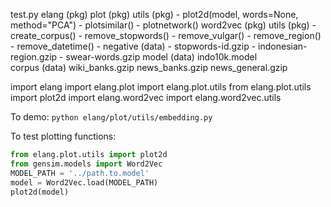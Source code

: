 test.py
elang (pkg)
    plot (pkg)
        utils (pkg)
            - plot2d(model, words=None, method="PCA")
            - plotsimilar()
            - plotnetwork()
    word2vec (pkg)
        utils (pkg)
            - create_corpus()
            - remove_stopwords()
            - remove_vulgar()
            - remove_region()
            - remove_datetime()
            - negative (data)
                - stopwords-id.gzip
                - indonesian-region.gzip
                - swear-words.gzip
        model (data)
            indo10k.model  
        corpus (data)
            wiki_banks.gzip
            news_banks.gzip
            news_general.gzip

import elang
import elang.plot
import elang.plot.utils
from elang.plot.utils import plot2d
import elang.word2vec
import elang.word2vec.utils

To demo:
`python elang/plot/utils/embedding.py`

To test plotting functions: 
```py
from elang.plot.utils import plot2d
from gensim.models import Word2Vec
MODEL_PATH = '../path.to.model'
model = Word2Vec.load(MODEL_PATH)
plot2d(model)
```